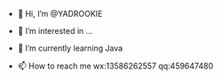 - 👋 Hi, I’m @YADROOKIE
- 👀 I’m interested in ...
- 🌱 I’m currently learning Java

- 📫 How to reach me wx:13586262557 qq:459647480

<!---
YADROOKIE/YADROOKIE is a ✨ special ✨ repository because its `README.md` (this file) appears on your GitHub profile.
You can click the Preview link to take a look at your changes.
--->
